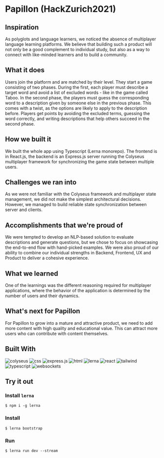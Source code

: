 # Papillon (HackZurich2021)

## Inspiration
As polyglots and language learners, we noticed the absence of multiplayer language learning platforms. We believe that building such a product will not only be a good complement to individual study, but also as a way to connect with like-minded learners and to build a community.

## What it does
Users join the platform and are matched by their level. They start a game consisting of two phases. During the first, each player must describe a target word and avoid a list of excluded words - like in the game called Taboo. In the second phase, the players must guess the corresponding word to a description given by someone else in the previous phase. This comes with a twist, as the options are likely to apply to the description before. Players get points by avoiding the excluded terms, guessing the word correctly, and writing descriptions that help others succeed in the second phase.

## How we built it
We built the whole app using Typescript (Lerna monorepo). The frontend is in React.js, the backend is an Express.js server running the Colyseus multiplayer framework for synchronizing the game state between multiple users.

## Challenges we ran into
As we were not familiar with the Colyseus framework and multiplayer state management, we did not make the simplest architectural decisions. However, we managed to build reliable state synchronization between server and clients.

## Accomplishments that we're proud of
We were tempted to develop an NLP-based solution to evaluate descriptions and generate questions, but we chose to focus on showcasing the end-to-end flow with hand-picked examples. We were also proud of our ability to combine our individual strengths in Backend, Frontend, UX and Product to deliver a cohesive experience.

## What we learned
One of the learnings was the different reasoning required for multiplayer applications, where the behavior of the application is determined by the number of users and their dynamics.

## What's next for Papillon
For Papillon to grow into a mature and attractive product, we need to add more content with high quality and educational value. This can attract more users who can contribute with content themselves.

## Built With
![colyseus](https://img.shields.io/badge/-colyseus-blue)
![css](https://img.shields.io/badge/-css-blue)
![express.js](https://img.shields.io/badge/-express.js-blue)
![html](https://img.shields.io/badge/-html-blue)
![lerna](https://img.shields.io/badge/-lerna-blue)
![react](https://img.shields.io/badge/-react-blue)
![tailwind](https://img.shields.io/badge/-tailwind-blue)
![typescript](https://img.shields.io/badge/-typescript-blue)
![websockets](https://img.shields.io/badge/-websockets-blue)

## Try it out

### Install `lerna`
`$ npm i -g lerna`

### Install
`$ lerna bootstrap`

### Run
`$ lerna run dev --stream`
